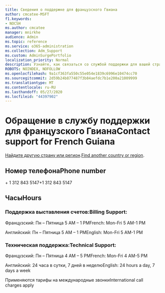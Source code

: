 ```yaml
---
title: Сведения о поддержке для французского Гвиана
author: cmcatee-MSFT
f1.keywords:
- NOCSH
ms.author: cmcatee
manager: mnirkhe
audience: Admin
ms.topic: reference
ms.service: o365-administration
ms.collection: Adm_Support
ms.custom: AdminSurgePortfolio
localization_priority: Normal
description: Узнайте, как связаться со службой поддержки для вашей страны или региона.
ROBOTS: NOINDEX, NOFOLLOW
ms.openlocfilehash: 9a1cf363fa550c55e054e1839c6996e10474cc70
ms.sourcegitcommit: 2d59b24b877487f3b84aefdc7b1e200a21009999
ms.translationtype: MT
ms.contentlocale: ru-RU
ms.lasthandoff: 05/27/2020
ms.locfileid: "44397902"
---
```

# <a name="contact-support-for-french-guiana"></a><span data-ttu-id="29812-103">Обращение в службу поддержки для французского Гвиана</span><span class="sxs-lookup"><span data-stu-id="29812-103">Contact support for French Guiana</span></span>

<span data-ttu-id="29812-104">[Найдите другую страну или регион](../contact-support-for-business-products.md).</span><span class="sxs-lookup"><span data-stu-id="29812-104">[Find another country or region](../contact-support-for-business-products.md).</span></span>

## <a name="phone-number"></a><span data-ttu-id="29812-105">Номер телефона</span><span class="sxs-lookup"><span data-stu-id="29812-105">Phone number</span></span>
<span data-ttu-id="29812-106">+ 1 312 843 5147</span><span class="sxs-lookup"><span data-stu-id="29812-106">+1 312 843 5147</span></span>

## <a name="hours"></a><span data-ttu-id="29812-107">Часы</span><span class="sxs-lookup"><span data-stu-id="29812-107">Hours</span></span>
### <a name="billing-support"></a><span data-ttu-id="29812-108">Поддержка выставления счетов:</span><span class="sxs-lookup"><span data-stu-id="29812-108">Billing Support:</span></span>

<span data-ttu-id="29812-109">Французский: Пн – Пятница 5 AM – 1 PM</span><span class="sxs-lookup"><span data-stu-id="29812-109">French: Mon-Fri 5 AM-1 PM</span></span>

<span data-ttu-id="29812-110">Английский: Пн – Пятница 5 AM – 1 PM</span><span class="sxs-lookup"><span data-stu-id="29812-110">English: Mon-Fri 5 AM-1 PM</span></span>

### <a name="technical-support"></a><span data-ttu-id="29812-111">Техническая поддержка:</span><span class="sxs-lookup"><span data-stu-id="29812-111">Technical Support:</span></span>

<span data-ttu-id="29812-112">Французский: Пн – Пятница 4 AM – 5 PM</span><span class="sxs-lookup"><span data-stu-id="29812-112">French: Mon-Fri 4 AM-5 PM</span></span>

<span data-ttu-id="29812-113">Английский: 24 часа в сутки, 7 дней в неделю</span><span class="sxs-lookup"><span data-stu-id="29812-113">English: 24 hours a day, 7 days a week</span></span>

<span data-ttu-id="29812-114">Применяются тарифы на международные звонки</span><span class="sxs-lookup"><span data-stu-id="29812-114">International call charges apply</span></span>
